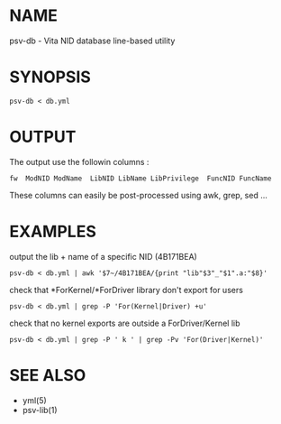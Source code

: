 # NAME

psv-db - Vita NID database line-based utility

# SYNOPSIS

    psv-db < db.yml

# OUTPUT

The output use the followin columns :

    fw  ModNID ModName  LibNID LibName LibPrivilege  FuncNID FuncName

These columns can easily be post-processed using awk, grep, sed ...

# EXAMPLES

output the lib + name of a specific NID (4B171BEA)

    psv-db < db.yml | awk '$7~/4B171BEA/{print "lib"$3"_"$1".a:"$8}'

check that *ForKernel/*ForDriver library don't export for users

    psv-db < db.yml | grep -P 'For(Kernel|Driver) +u'

check that no kernel exports are outside a ForDriver/Kernel lib

    psv-db < db.yml | grep -P ' k ' | grep -Pv 'For(Driver|Kernel)'


# SEE ALSO
  - yml(5)
  - psv-lib(1)

